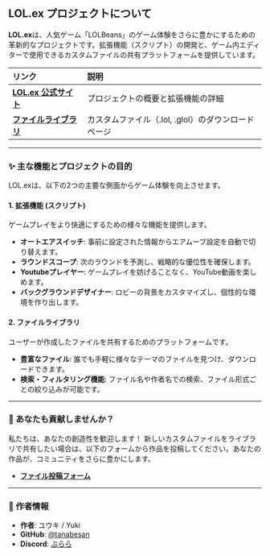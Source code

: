 ## LOL.ex プロジェクトについて

**LOL.ex**は、人気ゲーム「LOLBeans」のゲーム体験をさらに豊かにするための革新的なプロジェクトです。拡張機能（スクリプト）の開発と、ゲーム内エディターで使用できるカスタムファイルの共有プラットフォームを提供しています。

| リンク | 説明 |
| :--- | :--- |
| **[LOL.ex 公式サイト](https://tanabesan.github.io/lolbeans/)** | プロジェクトの概要と拡張機能の詳細 |
| **[ファイルライブラリ](https://tanabesan.github.io/lolbeans/file.html)** | カスタムファイル（.lol, .glol）のダウンロードページ |

-----

### ✨ 主な機能とプロジェクトの目的

LOL.exは、以下の2つの主要な側面からゲーム体験を向上させます。

#### 1\. 拡張機能 (スクリプト)

ゲームプレイをより快適にするための様々な機能を提供します。

  * **オートエアスイッチ**: 事前に設定された情報からエアムーブ設定を自動で切り替えます。
  * **ラウンドスコープ**: 次のラウンドを予測し、戦略的な優位性を確保します。
  * **Youtubeプレイヤー**: ゲームプレイを妨げることなく、YouTube動画を楽しめます。
  * **バックグラウンドデザイナー**: ロビーの背景をカスタマイズし、個性的な環境を作り出します。

#### 2\. ファイルライブラリ

ユーザーが作成したファイルを共有するためのプラットフォームです。

  * **豊富なファイル**: 誰でも手軽に様々なテーマのファイルを見つけ、ダウンロードできます。
  * **検索・フィルタリング機能**: ファイル名や作者名での検索、ファイル形式ごとの絞り込みが可能です。

-----

### 🤝 あなたも貢献しませんか？

私たちは、あなたの創造性を歓迎します！
新しいカスタムファイルをライブラリで共有したい場合は、以下のフォームから作品を投稿してください。あなたの作品が、コミュニティをさらに豊かにします。

  * **[ファイル投稿フォーム](https://forms.gle/X6BjbSoRypFWApZN7)**

-----

### 👤 作者情報

  * **作者**: ユウキ / Yuki
  * **GitHub**: [@tanabesan](https://github.com/tanabesan)
  * **Discord**: [ぶらら](https://discord.gg/XAU2fZZSGf)
